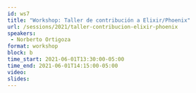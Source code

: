 ```yaml
---
id: ws7
title: "Workshop: Taller de contribución a Elixir/Phoenix"
url: /sessions/2021/taller-contribucion-elixir-phoenix
speakers:
 - Norberto Ortigoza
format: workshop
block: b
time_start: 2021-06-01T13:30:00-05:00
time_end: 2021-06-01T14:15:00-05:00
video:
slides:
---
```

